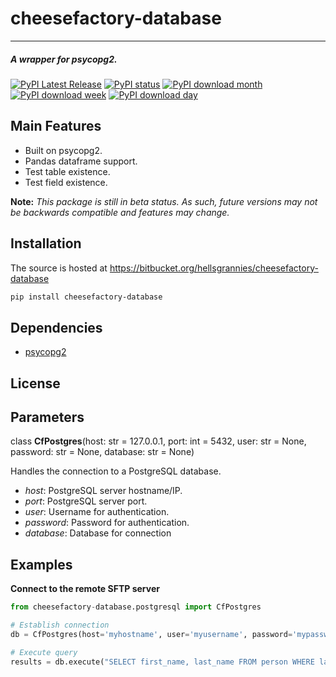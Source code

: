 # cheesefactory-database

-----------------

##### A wrapper for psycopg2.
[![PyPI Latest Release](https://img.shields.io/pypi/v/cheesefactory-database.svg)](https://pypi.org/project/cheesefactory-database/)
[![PyPI status](https://img.shields.io/pypi/status/cheesefactory-database.svg)](https://pypi.python.org/pypi/cheesefactory-database/)
[![PyPI download month](https://img.shields.io/pypi/dm/cheesefactory-database.svg)](https://pypi.python.org/pypi/cheesefactory-database/)
[![PyPI download week](https://img.shields.io/pypi/dw/cheesefactory-database.svg)](https://pypi.python.org/pypi/cheesefactory-database/)
[![PyPI download day](https://img.shields.io/pypi/dd/cheesefactory-database.svg)](https://pypi.python.org/pypi/cheesefactory-database/)

## Main Features

* Built on psycopg2.
* Pandas dataframe support.
* Test table existence.
* Test field existence.

**Note:** _This package is still in beta status. As such, future versions may not be backwards compatible and features may change._

## Installation
The source is hosted at https://bitbucket.org/hellsgrannies/cheesefactory-database


```sh
pip install cheesefactory-database
```

## Dependencies

* [psycopg2](https://www.psycopg.org/)
  
## License

## Parameters

class **CfPostgres**(host: str = 127.0.0.1, port: int = 5432, user: str = None, password: str = None, database: str = None)

Handles the connection to a PostgreSQL database.

* _host_: PostgreSQL server hostname/IP.
* _port_: PostgreSQL server port.
* _user_: Username for authentication.
* _password_: Password for authentication.
* _database_: Database for connection

## Examples

**Connect to the remote SFTP server**


```python
from cheesefactory-database.postgresql import CfPostgres

# Establish connection
db = CfPostgres(host='myhostname', user='myusername', password='mypassword', database='mydatabase')

# Execute query
results = db.execute("SELECT first_name, last_name FROM person WHERE last_name = 'Smith'")

```
